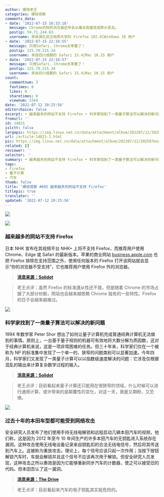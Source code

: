 ```yaml
---
author: 硬核老王
categories: 硬核观察
comments_data:
- date: '2022-07-15 16:33:18'
  message: Chrome内核的浏览器迟早会从屠龙英雄变成那头恶龙。
  postip: 59.71.244.63
  username: 来自湖北武汉地质大学的 Firefox 102.0|Windows 10 用户
- date: '2022-07-15 22:18:55'
  message: 只用Safari. Chrome太笨重了！
  postip: 125.70.215.34
  username: 来自四川成都的 Safari 15.4|Mac 10.15 用户
- date: '2022-07-15 22:18:57'
  message: 只用Safari. Chrome太笨重了！
  postip: 125.70.215.34
  username: 来自四川成都的 Safari 15.4|Mac 10.15 用户
count:
  commentnum: 3
  favtimes: 0
  likes: 0
  sharetimes: 0
  viewnum: 3344
date: '2022-07-12 20:25:56'
editorchoice: false
excerpt: • 越来越多的网站不支持 Firefox • 科学家找到了一类量子算法可以解决的新问题 • 过去十年的本田车型都可能受到网络攻击
fromurl: ''
id: 14821
islctt: false
largepic: https://img.linux.net.cn/data/attachment/album/202207/12/202507enawybvwe5jeemq8.jpg
url: /article-14821-1.html
pic: https://img.linux.net.cn/data/attachment/album/202207/12/202507enawybvwe5jeemq8.jpg.thumb.jpg
related: []
reviewer: ''
selector: ''
summary: • 越来越多的网站不支持 Firefox • 科学家找到了一类量子算法可以解决的新问题 • 过去十年的本田车型都可能受到网络攻击
tags:
- Firefox
- 量子计算
- 汽车
thumb: false
title: '硬核观察 #695 越来越多的网站不支持 Firefox'
titlepic: true
translator: ''
updated: '2022-07-12 20:25:56'
---
```


![](/data/attachment/album/202207/12/202507enawybvwe5jeemq8.jpg)


![](/data/attachment/album/202207/12/202518jma8z85hasm88i1f.jpg)


### 越来越多的网站不支持 Firefox


日本 NHK 宣布在其视频平台 NHK+ 上将不支持 Firefox，而推荐用户使用 Chrome、Edge 或 Safari 的最新版本。苹果的商业网站 [business.apple.com](http://business.apple.com/) 也把 Firefox 排除在支持范围之外，使用任何版本的 Firefox 打开该网站就会显示“你的浏览器不受支持”，它也推荐用户使用 Firefox 外的浏览器。



> 
> **[消息来源：Solidot](https://www.solidot.org/story?sid=72096)**
> 
> 
> 



> 
> 老王点评：虽然 Firefox 的标准遵从性还不错，但是随着 Chrome 的市场占据了大部分份额，网站也会越来越依赖 Chrome 独有的一些特性。Firefox 的日子会越来越难过。
> 
> 
> 


![](/data/attachment/album/202207/12/202529lvzs50cmljsdzvss.jpg)


### 科学家找到了一类量子算法可以解决的新问题


1994 年数学家 Peter Shor 想出了如何让量子计算机完成普通经典计算机无法做到的事情。原则上，一台基于量子规则的机器可有效地将大数分解为质因数，这对于经典计算机来说，这是一项非常困难的任务。但三十年来，科学家们仅在一个被称为 NP 的标准集中发现了一个单一的、狭窄的问题类别可以显著加速。今年四月，科学家们又发现了一类量子计算可以以指数级速度解决的问题：它涉及仅根据混乱的输出来计算复杂数学过程的输入。



> 
> **[消息来源：Solidot](https://www.solidot.org/story?sid=72102)**
> 
> 
> 



> 
> 老王点评：目前看起来量子计算还只能用在很狭窄的领域，什么时候可以进行通用计算，或许带来的是颠覆性的变化，对这一天，我是又期盼，又恐惧。
> 
> 
> 


![](/data/attachment/album/202207/12/202542n9tfkj8b6unfwnnu.jpg)


### 过去十年的本田车型都可能受到网络攻击


安全研究人员发布了他们使用手持无线电解锁和远程启动几辆本田汽车的视频，他们称，这是因为 2012 年至今 10 年间生产的许多本田汽车的无钥匙进入系统存在漏洞。这种攻击使用无线电设备记录来自钥匙扣的合法无线电信号，然后将其传送到汽车上。这被称为重放攻击。理论上，每个信号应该只起一次作用；当按下按钮解锁汽车时，车就会解锁并且这个信号不应该再次用于解锁。但安全研究人员发现，这种攻击之所以奏效是因为它能够重新同步汽车的计数器，使之可以接受旧的代码。但本田否认了这一漏洞。



> 
> **[消息来源：The Drive](https://www.thedrive.com/news/i-tried-the-honda-keyfob-hack-on-my-own-car-it-totally-worked)**
> 
> 
> 



> 
> 老王点评：目前看起来汽车的电子钥匙其实挺危险的。
> 
> 
>